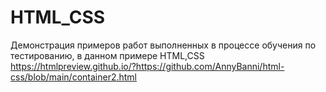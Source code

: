 # HTML_CSS
Демонстрация примеров работ выполненных в процессе обучения по тестированию, в данном примере HTML,CSS 
https://htmlpreview.github.io/?https://github.com/AnnyBanni/html-css/blob/main/container2.html
